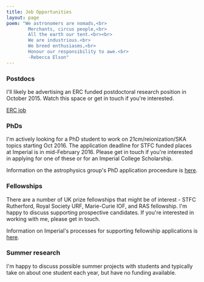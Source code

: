 ```yaml
---
title: Job Opportunities
layout: page
poem: "We astronomers are nomads,<br>
		Merchants, circus people,<br>
		All the earth our tent.<br><br>
		We are industrious.<br>
		We breed enthusiasms,<br>
		Honour our responsibility to awe.<br>
		-Rebecca Elson"
---
```


### Postdocs

I\'ll likely be advertising an ERC funded postdoctoral research position in October 2015. Watch this space or get in touch if you\'re interested.

[ERC job](job-erc.html)

### PhDs

I\'m actively looking for a PhD student to work on 21cm/reionization/SKA topics starting Oct 2016. The application deadline for STFC funded places at Imperial is in mid-February 2016. Please get in touch if you\'re interested in applying for one of these or for an Imperial College Scholarship.

Information on the astrophysics group\'s PhD application proceedure is <a href="http://astro.ic.ac.uk/postgrad">here</a>.

### Fellowships

There are a number of UK prize fellowships that might be of interest - STFC Rutherford, Royal Society URF, Marie-Curie IOF, and RAS fellowship. I\'m happy to discuss supporting prospective candidates. If you\'re interested in working with me, please get in touch.

Information on Imperial\'s processes for supporting fellowship applications is <a href="http://astro.ic.ac.uk/content/job-opportunities">here</a>.

### Summer research

I\'m happy to discuss possible summer projects with students and typically take on about one student each year, but have no funding available. 